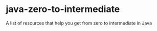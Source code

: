# java-zero-to-intermediate
A list of resources that help you get from zero to intermediate in Java
